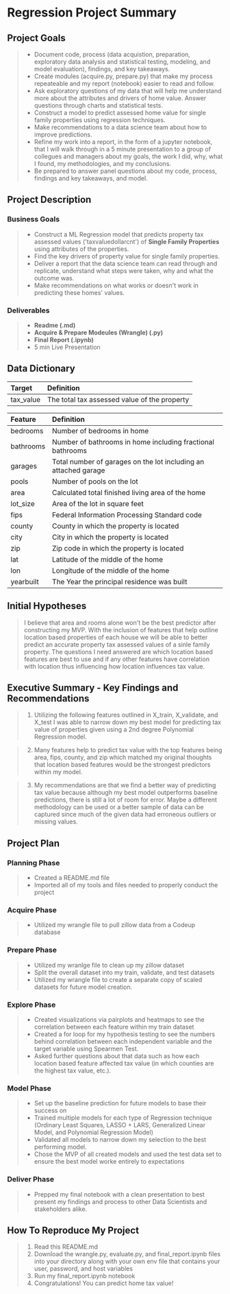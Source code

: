 # Regression Project Summary

## Project Goals

> - Document code, process (data acquistion, preparation, exploratory data analysis and statistical testing, modeling, and model evaluation), findings, and key takeaways.
> - Create modules (acquire.py, prepare.py) that make my process repeateable and my report (notebook) easier to read and follow.
> - Ask exploratory questions of my data that will help me understand more about the attributes and drivers of home value. Answer questions through charts and statistical tests.
> - Construct a model to predict assessed home value for single family properties using regression techniques.
> - Make recommendations to a data science team about how to improve predictions.
> - Refine my work into a report, in the form of a jupyter notebook, that I will walk through in a 5 minute presentation to a group of collegues and managers about my goals, the work I did, why, what I found, my methodologies, and my conclusions.
> - Be prepared to answer panel questions about my code, process, findings and key takeaways, and model.

## Project Description

### Business Goals

> - Construct a ML Regression model that predicts property tax assessed values ('taxvaluedollarcnt') of **Single Family Properties** using attributes of the properties.
> - Find the key drivers of property value for single family properties.
> - Deliver a report that the data science team can read through and replicate, understand what steps were taken, why and what the outcome was.
> - Make recommendations on what works or doesn't work in predicting these homes' values.

### Deliverables

> - **Readme (.md)**
> - **Acquire & Prepare Modeules (Wrangle) (.py)**
> - **Final Report (.ipynb)**
> - 5 min Live Presentation

## Data Dictionary

|Target|Definition
|:-------|:----------|
|tax_value|The total tax assessed value of the property|

|Feature|Definition|
|:-------|:----------|
|bedrooms   |Number of bedrooms in home|
|bathrooms  |Number of bathrooms in home including fractional bathrooms|
|garages    |Total number of garages on the lot including an attached garage|
|pools      |Number of pools on the lot|
|area       |Calculated total finished living area of the home| 
|lot_size   |Area of the lot in square feet|
|fips       |Federal Information Processing Standard code|
|county     |County in which the property is located|
|city       |City in which the property is located|
|zip        |Zip code in which the property is located|
|lat        |Latitude of the middle of the home|
|lon        |Longitude of the middle of the home|
|yearbuilt  |The Year the principal residence was built|

## Initial Hypotheses
> I believe that area and rooms alone won't be the best predictor after constructing my MVP.  With the inclusion of features that help outline location based properties of each house we will be able to better predict an accurate property tax assessed values of a sinle family property.  The questions I need answered are which location based features are best to use and if any other features have correlation with location thus influencing how location influences tax value. 

## Executive Summary - Key Findings and Recommendations
> 1. Utilizing the following features outlined in X_train, X_validate, and X_test I was able to narrow down my best model for predicting tax value of properties given using a 2nd degree Polynomial Regression model.

> 2. Many features help to predict tax value with the top features being area, fips, county, and zip which matched my original thoughts that location based features would be the strongest predictors within my model. 

> 3. My recommendations are that we find a better way of predicting tax value because although my best model outperforms baseline predictions, there is still a lot of room for error.  Maybe a different methodology can be used or a better sample of data can be captured since much of the given data had erroneous outliers or missing values.

## Project Plan

### Planning Phase

> - Created a README.md file
> - Imported all of my tools and files needed to properly conduct the project

### Acquire Phase

> - Utilized my wrangle file to pull zillow data from a Codeup database

### Prepare Phase

> - Utilized my wranlge file to clean up my zillow dataset
> - Split the overall dataset into my train, validate, and test datasets
> - Utilized my wrangle file to create a separate copy of scaled datasets for future model creation.

### Explore Phase

> - Created visualizations via pairplots and heatmaps to see the correlation between each feature within my train dataset
> - Created a for loop for my hypothesis testing to see the numbers behind correlation between each independent variable and the target variable using Spearmen Test.
> - Asked further questions about that data such as how each location based feature affected tax value (in which counties are the highest tax value, etc.).

### Model Phase

> - Set up the baseline prediction for future models to base their success on
> - Trained multiple models for each type of Regression technique (Ordinary Least Squares, LASSO + LARS, Generalized Linear Model, and Polynomial Regression Model)
> - Validated all models to narrow down my selection to the best performing model.
> - Chose the MVP of all created models and used the test data set to ensure the best model worke entirely to expectations

### Deliver Phase

> - Prepped my final notebook with a clean presentation to best present my findings and process to other Data Scientists and stakeholders alike.

## How To Reproduce My Project

> 1. Read this README.md
> 2. Download the wrangle.py, evaluate.py, and final_report.ipynb files into your directory along with your own env file that contains your user, password, and host variables
> 3. Run my final_report.ipynb notebook
> 4. Congratulations! You can predict home tax value!